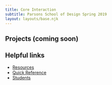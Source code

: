 ```yaml
---
title: Core Interaction
subtitle: Parsons School of Design Spring 2019
layout: layouts/base.njk
---
```


## Projects (coming soon)

## Helpful links

- [Resources](/resources)
- [Quick Reference](/ref)
- [Students](/students)